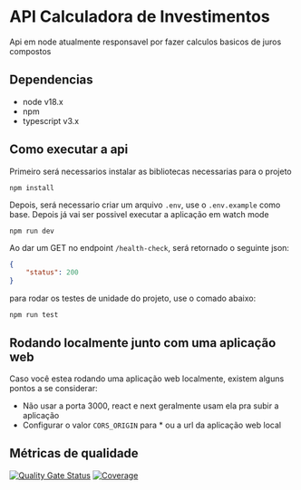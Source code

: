 # API Calculadora de Investimentos
Api em node atualmente responsavel por fazer calculos basicos de juros compostos

## Dependencias
* node v18.x
* npm
* typescript v3.x

## Como executar a api
Primeiro será necessarios instalar as bibliotecas necessarias para o projeto
```
npm install
```
Depois, será necessario criar um arquivo `.env`, use o `.env.example` como base.
Depois já vai ser possivel executar a aplicação em watch mode 
```
npm run dev
```
Ao dar um GET no endpoint `/health-check`, será retornado o seguinte json:
```json
{
    "status": 200
}
```

para rodar os testes de unidade do projeto, use o comado abaixo:
```
npm run test
```

## Rodando localmente junto com uma aplicação web
Caso você estea rodando uma aplicação web localmente, existem alguns pontos a se considerar:
* Não usar a porta 3000, react e next geralmente usam ela pra subir a aplicação
* Configurar o valor `CORS_ORIGIN` para * ou a url da aplicação web local

## Métricas de qualidade
[![Quality Gate Status](https://sonarcloud.io/api/project_badges/measure?project=Garden-Coin_API-CalculadoraDeInvestimentos&metric=alert_status)](https://sonarcloud.io/summary/new_code?id=Garden-Coin_API-CalculadoraDeInvestimentos)
[![Coverage](https://sonarcloud.io/api/project_badges/measure?project=Garden-Coin_API-CalculadoraDeInvestimentos&metric=coverage)](https://sonarcloud.io/summary/new_code?id=Garden-Coin_API-CalculadoraDeInvestimentos)
